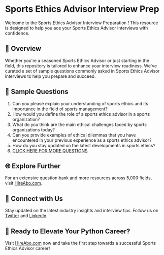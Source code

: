 # Sports Ethics Advisor Interview Prep

Welcome to the Sports Ethics Advisor Interview Preparation ! This resource is designed to help you ace your Sports Ethics Advisor interviews with confidence.

## 🚀 Overview

Whether you're a seasoned Sports Ethics Advisor or just starting in the field, this repository is tailored to enhance your interview readiness. We've curated a set of sample questions commonly asked in Sports Ethics Advisor interviews to help you prepare and succeed.

## 📝 Sample Questions

1. Can you please explain your understanding of sports ethics and its importance in the field of sports management?
2. How would you define the role of a sports ethics advisor in a sports organization?
3. What do you think are the main ethical challenges faced by sports organizations today?
4. Can you provide examples of ethical dilemmas that you have encountered in your previous experience as a sports ethics advisor?
5. How do you stay updated on the latest developments in sports ethics?
6. [CLICK HERE FOR MORE QUESTIONS](https://hireabo.com/job/15_2_30/Sports%20Ethics%20Advisor)

## 🌐 Explore Further

For an extensive question bank and more resources across 5,000 fields, visit [HireAbo.com](https://www.hireabo.com).

## 📱 Connect with Us

Stay updated on the latest industry insights and interview tips. Follow us on [Twitter](https://twitter.com/hireabo) and [LinkedIn](https://www.linkedin.com/in/hire-abo-3609972a8/).

## 🚀 Ready to Elevate Your Python Career?

Visit [HireAbo.com](https://www.hireabo.com) now and take the first step towards a successful Sports Ethics Advisor career!